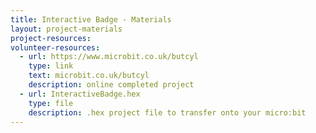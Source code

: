 ```yaml
---
title: Interactive Badge - Materials
layout: project-materials
project-resources:
volunteer-resources:
  - url: https://www.microbit.co.uk/butcyl
    type: link
    text: microbit.co.uk/butcyl
    description: online completed project
  - url: InteractiveBadge.hex
    type: file
    description: .hex project file to transfer onto your micro:bit 
---
```

